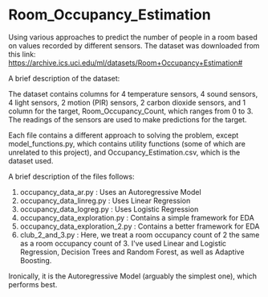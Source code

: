 # Room_Occupancy_Estimation
Using various approaches to predict the number of people in a room based on values recorded by different sensors.
The dataset was downloaded from this link: https://archive.ics.uci.edu/ml/datasets/Room+Occupancy+Estimation#

A brief description of the dataset:

The dataset contains columns for 4 temperature sensors, 4 sound sensors, 4 light sensors, 2 motion (PIR) sensors,
2 carbon dioxide sensors, and 1 column for the target, Room_Occupancy_Count, which ranges from 0 to 3. The
readings of the sensors are used to make predictions for the target.

Each file contains a different approach to solving the problem, except model_functions.py, which contains
utility functions (some of which are unrelated to this project), and Occupancy_Estimation.csv, which is the dataset used. 


A brief description of the files follows:

1. occupancy_data_ar.py : Uses an Autoregressive Model
2. occupancy_data_linreg.py : Uses Linear Regression
3. occupancy_data_logreg.py : Uses Logistic Regression
4. occupancy_data_exploration.py : Contains a simple framework for EDA
5. occupancy_data_exploration_2.py : Contains a better framework for EDA
6. club_2_and_3.py : Here, we treat a room occupancy count of 2 the same as a room occupancy count of 3. I've
   used Linear and Logistic Regression, Decision Trees and Random Forest, as well as Adaptive Boosting.

Ironically, it is the Autoregressive Model (arguably the simplest one), which performs best. 
